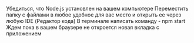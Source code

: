 Убедиться, что Node.js установлен на вашем компьютере
Переместить папку с файлами в любое удобное для вас место и открыть ее через любую IDE (Редактор кода)
В терминале написать команду - npm start
Ждем пока в вашем браузере не откроется новая вкладка с приложением
